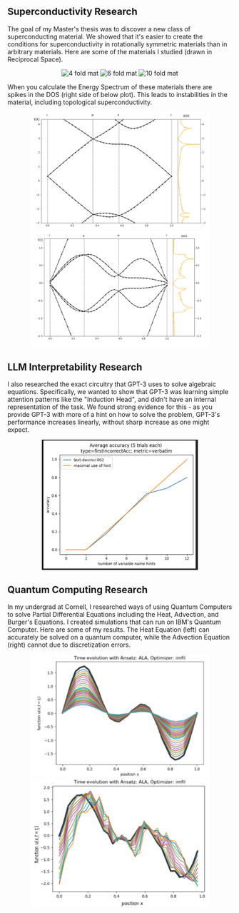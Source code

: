 


## Superconductivity Research


The goal of my Master's thesis was to discover a new class of superconducting material. We showed that it's easier to create the conditions for superconductivity in rotationally symmetric materials than in arbitrary materials. 
Here are some of the materials I studied (drawn in Reciprocal Space).

<p align="center">
<img src="/images/2.png" alt="4 fold mat" width="250"/>
<img src="/images/3.png" alt="6 fold mat" width="250"/>
<img src="/images/4.png" alt="10 fold mat" width="250"/>
</p>



When you calculate the Energy Spectrum of these materials there are spikes in the DOS (right side of below plot). This leads to instabilities in the material, including topological superconductivity. 

<p align="center">
<img src="/images/5.png" alt="4 fold band" width="400"/>
<img src="/images/6.png" alt="6 fold band" width="400"/>
<!-- <img src="/images/7.png" alt="10 fold band" width="400"/> -->
</p>





## LLM Interpretability Research

I also researched the exact circuitry that GPT-3 uses to solve algebraic equations. Specifically, we wanted to show that GPT-3 was learning simple attention patterns like the "Induction Head", and didn't have an internal representation of the task. 
We found strong evidence for this - as you provide GPT-3 with more of a hint on how to solve the problem, GPT-3's performance increases linearly, without sharp increase as one might expect.


<p align="center">
<img src="/images/8.png" alt="gpt linear 1" width="350"/>
<!-- <img src="/images/11.png" alt="gpt linear 2" width="350"/> -->
</p>


## Quantum Computing Research


In my undergrad at Cornell, I researched ways of using Quantum Computers to solve Partial Differential Equations including the Heat, Advection, and Burger's Equations. I created simulations that can run on IBM's Quantum Computer. Here are some of my results. The Heat Equation (left) can accurately be solved on a quantum computer, while the Advection Equation (right) cannot due to discretization errors. 

<p align="center">
<img src="/images/0.png" alt="heat" width="400"/>
<img src="/images/1.png" alt="advection" width="400"/>
</p>


